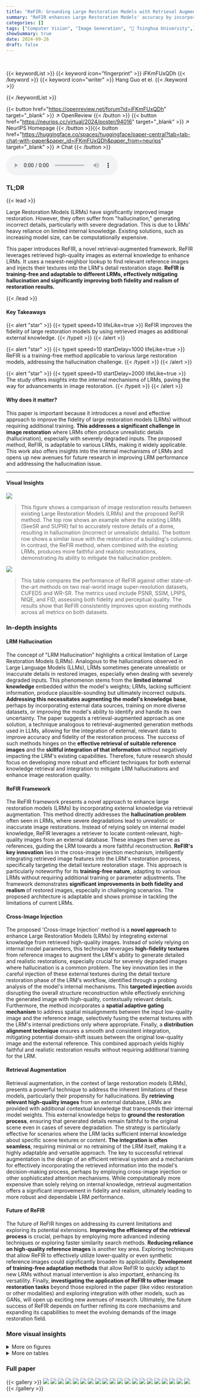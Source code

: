 ```yaml
---
title: "ReFIR: Grounding Large Restoration Models with Retrieval Augmentation"
summary: "ReFIR enhances Large Restoration Models' accuracy by incorporating retrieved images as external knowledge, mitigating hallucination without retraining."
categories: []
tags: ["Computer Vision", "Image Generation", "🏢 Tsinghua University",]
showSummary: true
date: 2024-09-26
draft: false
---
```


<br>

{{< keywordList >}}
{{< keyword icon="fingerprint" >}} iFKmFUxQDh {{< /keyword >}}
{{< keyword icon="writer" >}} Hang Guo et el. {{< /keyword >}}
 
{{< /keywordList >}}

{{< button href="https://openreview.net/forum?id=iFKmFUxQDh" target="_blank" >}}
↗ OpenReview
{{< /button >}}
{{< button href="https://neurips.cc/virtual/2024/poster/94016" target="_blank" >}}
↗ NeurIPS Homepage
{{< /button >}}{{< button href="https://huggingface.co/spaces/huggingface/paper-central?tab=tab-chat-with-paper&paper_id=iFKmFUxQDh&paper_from=neurips" target="_blank" >}}
↗ Chat
{{< /button >}}



<audio controls>
    <source src="https://ai-paper-reviewer.com/iFKmFUxQDh/podcast.wav" type="audio/wav">
    Your browser does not support the audio element.
</audio>


### TL;DR


{{< lead >}}

Large Restoration Models (LRMs) have significantly improved image restoration. However, they often suffer from "hallucination," generating incorrect details, particularly with severe degradation. This is due to LRMs' heavy reliance on limited internal knowledge. Existing solutions, such as increasing model size, can be computationally expensive. 



This paper introduces ReFIR, a novel retrieval-augmented framework. ReFIR leverages retrieved high-quality images as external knowledge to enhance LRMs.  It uses a nearest-neighbor lookup to find relevant reference images and injects their textures into the LRM's detail restoration stage. **ReFIR is training-free and adaptable to different LRMs, effectively mitigating hallucination and significantly improving both fidelity and realism of restoration results.**

{{< /lead >}}


#### Key Takeaways

{{< alert "star" >}}
{{< typeit speed=10 lifeLike=true >}} ReFIR improves the fidelity of large restoration models by using retrieved images as additional external knowledge. {{< /typeit >}}
{{< /alert >}}

{{< alert "star" >}}
{{< typeit speed=10 startDelay=1000 lifeLike=true >}} ReFIR is a training-free method applicable to various large restoration models, addressing the hallucination challenge. {{< /typeit >}}
{{< /alert >}}

{{< alert "star" >}}
{{< typeit speed=10 startDelay=2000 lifeLike=true >}} The study offers insights into the internal mechanisms of LRMs, paving the way for advancements in image restoration. {{< /typeit >}}
{{< /alert >}}

#### Why does it matter?
This paper is important because it introduces a novel and effective approach to improve the fidelity of large restoration models (LRMs) without requiring additional training.  **This addresses a significant challenge in image restoration** where LRMs often produce unrealistic details (hallucination), especially with severely degraded inputs. The proposed method, ReFIR, is adaptable to various LRMs, making it widely applicable. This work also offers insights into the internal mechanisms of LRMs and opens up new avenues for future research in improving LRM performance and addressing the hallucination issue.

------
#### Visual Insights



![](https://ai-paper-reviewer.com/iFKmFUxQDh/figures_1_1.jpg)

> This figure shows a comparison of image restoration results between existing Large Restoration Models (LRMs) and the proposed ReFIR method.  The top row shows an example where the existing LRMs (SeeSR and SUPIR) fail to accurately restore details of a dome, resulting in hallucination (incorrect or unrealistic details). The bottom row shows a similar issue with the restoration of a building's columns. In contrast, the ReFIR method, when combined with the existing LRMs, produces more faithful and realistic restorations, demonstrating its ability to mitigate the hallucination problem.





![](https://ai-paper-reviewer.com/iFKmFUxQDh/tables_6_1.jpg)

> This table compares the performance of ReFIR against other state-of-the-art methods on two real-world image super-resolution datasets, CUFED5 and WR-SR.  The metrics used include PSNR, SSIM, LPIPS, NIQE, and FID, assessing both fidelity and perceptual quality.  The results show that ReFIR consistently improves upon existing methods across all metrics on both datasets.





### In-depth insights


#### LRM Hallucination
The concept of "LRM Hallucination" highlights a critical limitation of Large Restoration Models (LRMs).  Analogous to the hallucinations observed in Large Language Models (LLMs), LRMs sometimes generate unrealistic or inaccurate details in restored images, especially when dealing with severely degraded inputs. This phenomenon stems from the **limited internal knowledge** embedded within the model's weights; LRMs, lacking sufficient information, produce plausible-sounding but ultimately incorrect outputs.  **Addressing this necessitates augmenting the model's knowledge base**, perhaps by incorporating external data sources, training on more diverse datasets, or improving the model's ability to identify and handle its own uncertainty.  The paper suggests a retrieval-augmented approach as one solution, a technique analogous to retrieval-augmented generation methods used in LLMs, allowing for the integration of external, relevant data to improve accuracy and fidelity of the restoration process.  The success of such methods hinges on the **effective retrieval of suitable reference images** and the **skillful integration of that information** without negatively impacting the LRM's existing capabilities.  Therefore, future research should focus on developing more robust and efficient techniques for both external knowledge retrieval and integration to mitigate LRM hallucinations and enhance image restoration quality.

#### ReFIR Framework
The ReFIR framework presents a novel approach to enhance large restoration models (LRMs) by incorporating external knowledge via retrieval augmentation.  This method directly addresses the **hallucination problem** often seen in LRMs, where severe degradations lead to unrealistic or inaccurate image restorations.  Instead of relying solely on internal model knowledge, ReFIR leverages a retriever to locate content-relevant, high-quality images from an external database. These images then serve as references, guiding the LRM towards a more faithful reconstruction.  **ReFIR's key innovation** lies in the cross-image injection mechanism, intelligently integrating retrieved image features into the LRM's restoration process, specifically targeting the detail texture restoration stage. This approach is particularly noteworthy for its **training-free nature**, adapting to various LRMs without requiring additional training or parameter adjustments.  The framework demonstrates **significant improvements in both fidelity and realism** of restored images, especially in challenging scenarios.  The proposed architecture is adaptable and shows promise in tackling the limitations of current LRMs.

#### Cross-Image Injection
The proposed 'Cross-Image Injection' method is a **novel approach** to enhance Large Restoration Models (LRMs) by integrating external knowledge from retrieved high-quality images.  Instead of solely relying on internal model parameters, this technique leverages **high-fidelity textures** from reference images to augment the LRM's ability to generate detailed and realistic restorations, especially crucial for severely degraded images where hallucination is a common problem.  The key innovation lies in the careful injection of these external textures during the detail texture restoration phase of the LRM's workflow, identified through a probing analysis of the model's internal mechanisms. This **targeted injection** avoids disrupting the overall structure reconstruction while effectively enriching the generated image with high-quality, contextually relevant details.  Furthermore, the method incorporates a **spatial adaptive gating mechanism** to address spatial misalignments between the input low-quality image and the reference image, selectively fusing the external textures with the LRM's internal predictions only where appropriate.  Finally, a **distribution alignment technique** ensures a smooth and consistent integration, mitigating potential domain-shift issues between the original low-quality image and the external reference.  This combined approach yields highly faithful and realistic restoration results without requiring additional training for the LRM.

#### Retrieval Augmentation
Retrieval augmentation, in the context of large restoration models (LRMs), presents a powerful technique to address the inherent limitations of these models, particularly their propensity for hallucinations. By **retrieving relevant high-quality images** from an external database, LRMs are provided with additional contextual knowledge that transcends their internal model weights.  This external knowledge helps to **ground the restoration process**, ensuring that generated details remain faithful to the original scene even in cases of severe degradation.  The strategy is particularly effective for scenarios where the LRM lacks sufficient internal knowledge about specific scene textures or content.  **The integration is often seamless**, requiring minimal or no retraining of the LRM itself, making it a highly adaptable and versatile approach. The key to successful retrieval augmentation is the design of an efficient retrieval system and a mechanism for effectively incorporating the retrieved information into the model's decision-making process, perhaps by employing cross-image injection or other sophisticated attention mechanisms. While computationally more expensive than solely relying on internal knowledge, retrieval augmentation offers a significant improvement in fidelity and realism, ultimately leading to more robust and dependable LRM performance.

#### Future of ReFIR
The future of ReFIR hinges on addressing its current limitations and exploring its potential extensions.  **Improving the efficiency of the retrieval process** is crucial, perhaps by employing more advanced indexing techniques or exploring faster similarity search methods.  **Reducing reliance on high-quality reference images** is another key area.  Exploring techniques that allow ReFIR to effectively utilize lower-quality or even synthetic reference images could significantly broaden its applicability.  **Development of training-free adaptation methods** that allow ReFIR to quickly adapt to new LRMs without manual intervention is also important, enhancing its versatility.  Finally, **investigating the application of ReFIR to other image restoration tasks** beyond those explored in the paper (like video restoration or other modalities) and exploring integration with other models, such as GANs, will open up exciting new avenues of research.  Ultimately, the future success of ReFIR depends on further refining its core mechanisms and expanding its capabilities to meet the evolving demands of the image restoration field.


### More visual insights

<details>
<summary>More on figures
</summary>


![](https://ai-paper-reviewer.com/iFKmFUxQDh/figures_2_1.jpg)

> This figure visualizes the working mechanism of Large Restoration Models (LRMs) using PCA and Fourier analysis. The left side shows the top three principal components of latent features extracted from the self-attention layers of the ControlNet and UNet decoder using PCA. The right side presents the power spectrum of those latent features using Fourier analysis.  This helps illustrate how LRMs process image information, distinguishing structure reconstruction from detail texture restoration.


![](https://ai-paper-reviewer.com/iFKmFUxQDh/figures_3_1.jpg)

> This figure illustrates the ReFIR framework, which consists of two main stages: 1) Reference Image Retrieval, where a retriever (R) searches for content-relevant images from a high-quality image database (D) given a low-quality input image; 2) High-fidelity Image Restoration, where a large restoration model uses the retrieved images (IR) to restore the high-quality image, leveraging additional external knowledge.  The framework is designed to be adaptable to various existing large restoration models (LRMs) without requiring additional training.


![](https://ai-paper-reviewer.com/iFKmFUxQDh/figures_4_1.jpg)

> This figure illustrates the cross-image injection module, a key component of the ReFIR framework. It shows how the model leverages both the target restoration chain (CT) and the source reference chain (Cs), which share the same model weights.  The source reference chain processes retrieved high-quality images, while the target restoration chain processes the low-quality image to be restored. The cross-image injection module facilitates the transfer of high-quality texture information from Cs to CT through separate attention mechanisms. This attention mechanism is designed to overcome the domain preference problem and efficiently use external knowledge from the retrieved image, thus enhancing the restoration quality and reducing hallucination.  Spatial adaptive gating is used to handle spatial misalignment between the low-quality and high-quality images, ensuring consistent texture integration.  Distribution alignment then refines the fused features to minimize any discrepancies between the two chains.


![](https://ai-paper-reviewer.com/iFKmFUxQDh/figures_6_1.jpg)

> This figure shows the results of image restoration using different methods. The first column shows the reference image, the second column shows the ground truth image, and the following columns show the results obtained using different large restoration models (LRMs). The last column shows the results of the proposed method, ReFIR, which incorporates retrieved images as external knowledge to improve the fidelity of the restoration results. The figure highlights how existing LRMs struggle with severe degradations, resulting in hallucinatory outputs that differ from the original scene. In contrast, ReFIR successfully addresses this issue by leveraging external knowledge and generating results faithful to the original scene.


![](https://ai-paper-reviewer.com/iFKmFUxQDh/figures_7_1.jpg)

> This figure shows a comparison of image restoration results using existing Large Restoration Models (LRMs) and the proposed ReFIR method. The first column shows a reference image. The second column shows the ground truth image. Subsequent columns illustrate results from various LRMs (SeeSR, SUPIR) and the proposed ReFIR method.  The results demonstrate that the existing LRMs struggle to faithfully reproduce details in severely degraded images (hallucination), while ReFIR, by incorporating external knowledge from retrieved images, significantly improves the fidelity of restoration without any additional training.


![](https://ai-paper-reviewer.com/iFKmFUxQDh/figures_8_1.jpg)

> This figure illustrates the ReFIR framework, which consists of two main stages. First, the retriever (R) searches a high-quality image database (D) for content-relevant images to the given low-quality image (LQ). These retrieved images (IR) then serve as external knowledge to improve the restoration process.  The second stage uses a large restoration model (LRM) to restore the high-fidelity (HQ) image using the retrieved images as a condition.  This process is training-free and adaptable to various LRMs.


![](https://ai-paper-reviewer.com/iFKmFUxQDh/figures_8_2.jpg)

> This figure shows the normalized attention scores obtained by averaging all samples and time steps.  The plot illustrates the attention scores when using in-domain low-quality (LQ) images versus cross-domain high-quality (HQ) images.  The graph visually demonstrates the effect of domain preference, where the model shows a stronger tendency to attend to features within the same domain (LQ) even when cross-domain (HQ) information would be more beneficial. An equilibrium line is included as a reference.


![](https://ai-paper-reviewer.com/iFKmFUxQDh/figures_9_1.jpg)

> This figure shows a comparison of image restoration results between existing Large Restoration Models (LRMs) and the proposed ReFIR method. The first column shows the reference images, the second column shows the ground truth, and the remaining columns show results from different LRMs (SeeSR, SUPIR) and the ReFIR method. The ReFIR method significantly improves the fidelity of the restored images, especially in challenging cases where the input image has severe degradation. This demonstrates that the ReFIR method can effectively mitigate the hallucination problem of LRMs by incorporating additional external knowledge.


![](https://ai-paper-reviewer.com/iFKmFUxQDh/figures_9_2.jpg)

> This figure illustrates how the ReFIR framework integrates with existing Large Restoration Models (LRMs).  It shows the latent manifold, representing the model's internal representation of the image. The current latent (Xt) is influenced by two forces: one from the LRM's internal knowledge (a force based on the model's pre-trained knowledge and parameters), and another from the external knowledge provided by the retrieved reference image (the force from the retrieved image). These two forces interact to modify the latent representation, resulting in the 'Finally Modified Xt-1', which guides the restoration process towards a more faithful and high-fidelity result.


![](https://ai-paper-reviewer.com/iFKmFUxQDh/figures_15_1.jpg)

> This figure shows a comparison between the results of existing Large Restoration Models (LRMs) and the proposed ReFIR method on several images.  The existing LRMs struggle with severe degradations, producing unrealistic details (hallucinations) that are inconsistent with the ground truth. In contrast, ReFIR, by incorporating external knowledge from retrieved images, produces restorations that are significantly more faithful to the original scene and visually realistic.


![](https://ai-paper-reviewer.com/iFKmFUxQDh/figures_18_1.jpg)

> This figure visualizes the working mechanism of Large Restoration Models (LRMs) using Principal Component Analysis (PCA) and Fourier analysis. The left side shows PCA visualization of latent features extracted from the self-attention layers of the ControlNet and UNet decoder, highlighting the information processed in each stage.  The right side displays the power spectrum of these features using Fourier analysis, demonstrating how frequency components change during the image restoration process. Appendix H provides further visualizations.


![](https://ai-paper-reviewer.com/iFKmFUxQDh/figures_19_1.jpg)

> This figure visualizes the attention maps generated during the cross-image injection process in ReFIR.  It shows how query pixels from the low-quality image (target restoration chain) attend to relevant regions in the retrieved high-quality image (source reference chain). The visualization demonstrates that ReFIR effectively leverages high-quality texture information from the retrieved image to guide the restoration of the low-quality image, mitigating the hallucination problem.


![](https://ai-paper-reviewer.com/iFKmFUxQDh/figures_20_1.jpg)

> This figure shows a comparison of image restoration results between existing Large Restoration Models (LRMs) and the proposed ReFIR method.  The leftmost column shows a reference image.  The next column shows the ground truth.  The following columns illustrate results from SeeSR, SUPIR, and the proposed ReFIR method.  The figure highlights the hallucination problem in LRMs, where restored images may contain details that are inconsistent with the original scene, and how ReFIR improves restoration fidelity by incorporating external knowledge from retrieved reference images without any retraining.


![](https://ai-paper-reviewer.com/iFKmFUxQDh/figures_21_1.jpg)

> This figure demonstrates the effectiveness of the proposed ReFIR method. It shows that existing Large Restoration Models (LRMs) often suffer from hallucination—producing unrealistic details in severely degraded images.  The ReFIR method, however, is shown to improve the restoration by incorporating external knowledge (retrieved images) without additional training, resulting in more faithful and realistic results.


</details>




<details>
<summary>More on tables
</summary>


![](https://ai-paper-reviewer.com/iFKmFUxQDh/tables_7_1.jpg)
> This table presents a quantitative comparison of the proposed ReFIR method against state-of-the-art methods on the RealPhoto dataset, which contains real-world degraded images without ground truth.  The comparison uses several no-reference image quality assessment metrics, including NIQE (Natural Image Quality Evaluator), MUSIQ (Multi-scale Image Quality Transformer), and CLIPIQA (CLIP Image Quality Analyzer).  The results show that ReFIR consistently improves performance across all metrics compared to the baseline methods (SeeSR and SUPIR).

![](https://ai-paper-reviewer.com/iFKmFUxQDh/tables_7_2.jpg)
> This table compares the model complexity (number of parameters, GPU memory, and inference time) of the SeeSR and SUPIR models before and after integrating the ReFIR framework.  The comparison highlights the computational overhead introduced by ReFIR while demonstrating the minimal increase in the number of parameters.  The experiment used a single 80G NVIDIA A100 GPU and an input image resolution of 2048x2048 pixels.

![](https://ai-paper-reviewer.com/iFKmFUxQDh/tables_8_1.jpg)
> This table presents the ablation study results on the effectiveness of different components used in the cross-image injection part of the ReFIR framework. It shows the performance (PSNR↑, SSIM↑, NIQE↓, FID↓)  with different combinations of separate attention (SA), spatial adaptive gating (SG), and distribution alignment (DA) techniques.  The results demonstrate that all three components contribute positively to the performance, with the combination of all three yielding the best results.

![](https://ai-paper-reviewer.com/iFKmFUxQDh/tables_8_2.jpg)
> This table presents ablation study results on different positions of cross-image injection within the ReFIR framework. It compares the performance (PSNR↑, SSIM↑, NIQE↓, FID↓) when the cross-image injection is applied to different parts of the model: only the encoder, only the decoder, both encoder and decoder, and no injection (baseline). The results indicate the optimal performance is achieved by applying the injection to the decoder only, highlighting its crucial role in detail texture restoration and the importance of targeting this specific stage for external knowledge integration.

![](https://ai-paper-reviewer.com/iFKmFUxQDh/tables_9_1.jpg)
> This table presents an ablation study on the impact of different types of reference images on the restoration performance. It compares using no reference image (NoRef), using the ground truth high-quality image (HQRef), using a bicubic upsampling of the low-quality image (SelfRef), and using a randomly selected high-quality image (Random). The results are compared to a baseline (Baseline) which represents the original method without the retrieval augmentation. The metrics used to evaluate the performance are PSNR, SSIM, LPIPS, NIQE, and FID.

![](https://ai-paper-reviewer.com/iFKmFUxQDh/tables_14_1.jpg)
> This table presents the performance results of all low-resolution (LR) images using fallback strategies in extreme conditions, where relevant high-quality reference images may be scarce or unavailable.  The results are compared across different scenarios: using the original LRM without reference images (origin_lrm), generating reference images using the BLIP model and StableDiffusion (gen_ref), adaptively selecting the better result between gen_ref and ReFIR (ada_gen_ref), and finally, using the proposed ReFIR method. The metrics used are NIQE (lower is better), MUSIQ (higher is better), and CLIPIQA (higher is better).

![](https://ai-paper-reviewer.com/iFKmFUxQDh/tables_15_1.jpg)
> This table presents the results of experiments conducted to assess the impact of using multiple retrieved images in the image restoration process.  It shows how using multiple reference images affects performance metrics (PSNR, SSIM, LPIPS, NIQE, FID) and computational cost (GPU memory usage and inference time). The results are compared across different numbers of retrieved images (NoRef, OneRef, TwoRef) on an A100 GPU.  The table provides quantitative insights into the trade-offs between improved restoration quality and increased computational demand when using multiple references.

![](https://ai-paper-reviewer.com/iFKmFUxQDh/tables_16_1.jpg)
> This table presents the ablation study results for different cross-image injection designs. It compares the performance of three methods: replacing the original self-attention results from CT with corresponding latent in Cs, concatenating KT and Ks and using the proposed separate attention method. The results are evaluated based on PSNR↑, SSIM↑, NIQE↓, and FID↓ metrics, showing the superior performance of the proposed separate attention approach.

![](https://ai-paper-reviewer.com/iFKmFUxQDh/tables_17_1.jpg)
> This table presents a quantitative comparison of the proposed ReFIR method against other state-of-the-art methods for real-world image super-resolution.  It shows the performance improvements achieved by ReFIR across various metrics, including PSNR, SSIM, LPIPS, NIQE, and FID. The improvements demonstrate the effectiveness of ReFIR in improving both the fidelity and perceptual quality of the restored images.

</details>




### Full paper

{{< gallery >}}
<img src="https://ai-paper-reviewer.com/iFKmFUxQDh/1.png" class="grid-w50 md:grid-w33 xl:grid-w25" />
<img src="https://ai-paper-reviewer.com/iFKmFUxQDh/2.png" class="grid-w50 md:grid-w33 xl:grid-w25" />
<img src="https://ai-paper-reviewer.com/iFKmFUxQDh/3.png" class="grid-w50 md:grid-w33 xl:grid-w25" />
<img src="https://ai-paper-reviewer.com/iFKmFUxQDh/4.png" class="grid-w50 md:grid-w33 xl:grid-w25" />
<img src="https://ai-paper-reviewer.com/iFKmFUxQDh/5.png" class="grid-w50 md:grid-w33 xl:grid-w25" />
<img src="https://ai-paper-reviewer.com/iFKmFUxQDh/6.png" class="grid-w50 md:grid-w33 xl:grid-w25" />
<img src="https://ai-paper-reviewer.com/iFKmFUxQDh/7.png" class="grid-w50 md:grid-w33 xl:grid-w25" />
<img src="https://ai-paper-reviewer.com/iFKmFUxQDh/8.png" class="grid-w50 md:grid-w33 xl:grid-w25" />
<img src="https://ai-paper-reviewer.com/iFKmFUxQDh/9.png" class="grid-w50 md:grid-w33 xl:grid-w25" />
<img src="https://ai-paper-reviewer.com/iFKmFUxQDh/10.png" class="grid-w50 md:grid-w33 xl:grid-w25" />
<img src="https://ai-paper-reviewer.com/iFKmFUxQDh/11.png" class="grid-w50 md:grid-w33 xl:grid-w25" />
<img src="https://ai-paper-reviewer.com/iFKmFUxQDh/12.png" class="grid-w50 md:grid-w33 xl:grid-w25" />
<img src="https://ai-paper-reviewer.com/iFKmFUxQDh/13.png" class="grid-w50 md:grid-w33 xl:grid-w25" />
<img src="https://ai-paper-reviewer.com/iFKmFUxQDh/14.png" class="grid-w50 md:grid-w33 xl:grid-w25" />
<img src="https://ai-paper-reviewer.com/iFKmFUxQDh/15.png" class="grid-w50 md:grid-w33 xl:grid-w25" />
<img src="https://ai-paper-reviewer.com/iFKmFUxQDh/16.png" class="grid-w50 md:grid-w33 xl:grid-w25" />
<img src="https://ai-paper-reviewer.com/iFKmFUxQDh/17.png" class="grid-w50 md:grid-w33 xl:grid-w25" />
<img src="https://ai-paper-reviewer.com/iFKmFUxQDh/18.png" class="grid-w50 md:grid-w33 xl:grid-w25" />
<img src="https://ai-paper-reviewer.com/iFKmFUxQDh/19.png" class="grid-w50 md:grid-w33 xl:grid-w25" />
<img src="https://ai-paper-reviewer.com/iFKmFUxQDh/20.png" class="grid-w50 md:grid-w33 xl:grid-w25" />
{{< /gallery >}}